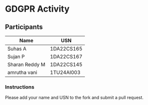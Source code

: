 # GDGPR Activity

## Participants

| Name   | USN        |
|--------|------------|
| Suhas A| 1DA22CS165 |
| Sujan P| 1DA22CS167 |
| Sharan Reddy M| 1DA22CS145|
|amrutha vani|1TU24AI003|
### Instructions
Please add your name and USN to the fork and submit a pull request.

